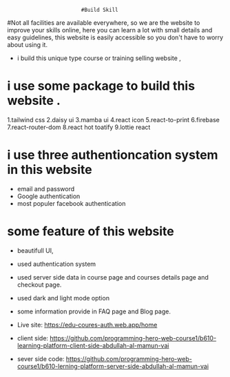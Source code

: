 
                            #Build Skill
#Not all facilities are available everywhere, so we are the website to improve your skills online, here you can learn a lot with small details and easy guidelines, this website is easily accessible so you don't have to worry about using it.
* i build this unique type course or training selling website ,
# i use some package to build this website .
 1.tailwind css
 2.daisy ui
 3.mamba ui
 4.react icon
 5.react-to-print
 6.firebase
 7.react-router-dom
 8.react hot toatify
 9.lottie react
 # i use three authentioncation system in this website
 * email and password
 * Google authentication
 * most populer facebook authentication
# some feature of this website
* beautifull UI,
* used authentication system
* used server side data in course page and courses details page and checkout page.
* used dark and light mode option
* some information provide in FAQ page and Blog page.

* Live site: https://edu-coures-auth.web.app/home

* client side: https://github.com/programming-hero-web-course1/b610-learning-platform-client-side-abdullah-al-mamun-vai

* sever side code: https://github.com/programming-hero-web-course1/b610-lerning-platform-server-side-abdullah-al-mamun-vai